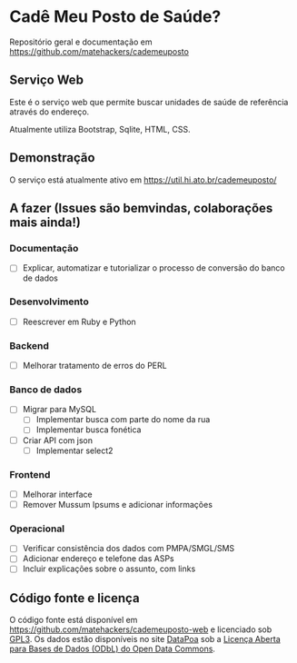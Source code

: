 Cadê Meu Posto de Saúde?
==

Repositório geral e documentação em https://github.com/matehackers/cademeuposto

Serviço Web
--

Este é o serviço web que permite buscar unidades de saúde de referência através do endereço.

Atualmente utiliza Bootstrap, Sqlite, HTML, CSS.

Demonstração
--

O serviço está atualmente ativo em https://util.hi.ato.br/cademeuposto/

A fazer (Issues são bemvindas, colaborações mais ainda!)
--

### Documentação

- [ ] Explicar, automatizar e tutorializar o processo de conversão do banco de dados

### Desenvolvimento

- [ ] Reescrever em Ruby e Python

### Backend

- [ ] Melhorar tratamento de erros do PERL

### Banco de dados

- [ ] Migrar para MySQL
	- [ ] Implementar busca com parte do nome da rua
	- [ ] Implementar busca fonética
- [ ] Criar API com json
	- [ ] Implementar select2

### Frontend

- [ ] Melhorar interface
- [ ] Remover Mussum Ipsums e adicionar informações

### Operacional

- [ ] Verificar consistência dos dados com PMPA/SMGL/SMS
- [ ] Adicionar endereço e telefone das ASPs
- [ ] Incluir explicações sobre o assunto, com links

Código fonte e licença
--

O código fonte está disponível em https://github.com/matehackers/cademeuposto-web e licenciado sob [GPL3](LICENSE). Os dados estão disponíveis no site [DataPoa](http://datapoa.com.br) sob a [Licença Aberta para Bases de Dados (ODbL) do Open Data Commons](http://www.opendefinition.org/licenses/odc-odbl).

